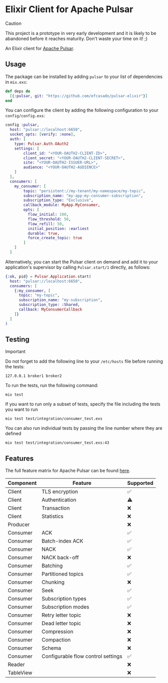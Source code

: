 # Elixir Client for Apache Pulsar

> [!CAUTION]
> This project is a prototype in very early development and it is likely to be
> abandoned before it reaches maturity. Don't waste your time on it! ;)

An Elixir client for [Apache Pulsar](https://pulsar.apache.org/).


## Usage

The package can be installed by adding `pulsar` to your list of dependencies in `mix.exs`:

```elixir
def deps do
  [{:pulsar, git: "https://github.com/efcasado/pulsar-elixir"}]
end
```

You can configure the client by adding the following configuration to your `config/config.exs`:

```elixir
config :pulsar,
  host: "pulsar://localhost:6650",
  socket_opts: [verify: :none],
  auth: [
    type: Pulsar.Auth.OAuth2
    settings: [
        client_id: "<YOUR-OAUTH2-CLIENT-ID>",
        client_secret: "<YOUR-OAUTH2-CLIENT-SECRET>",
        site: "<YOUR-OAUTH2-ISSUER-URL>",
        audience: "<YOUR-OAUTH2-AUDIENCE>"
    ]
  ],
  consumers: [
    my_consumer: [
		topic: "persistent://my-tenant/my-namespace/my-topic",
        subscription_name: "my-app-my-consumer-subscription",
        subscription_type: "Exclusive",
        callback_module: MyApp.MyConsumer,
        opts: [
          flow_initial: 100,
          flow_threshold: 50,
          flow_refill: 50,
		  initial_position: :earliest
		  durable: true,
		  force_create_topic: true
        ]
    ]
  ]
```
Alternatively, you can start the Pulsar client on demand and add it to your application's supervisor
by calling `Pulsar.start/1` directly, as follows:

```elixir
{:ok, pid} = Pulsar.Application.start(
  host: "pulsar://localhost:6650",
  consumers: [
    {:my_consumer, [
	  topic: "my-topic",
	  subscription_name: "my-subscription",
	  subscription_type: :Shared,
	  callback: MyConsumerCallback
	]}
  ]
)
```


## Testing

> [!IMPORTANT]
> Do not forget to add the following line to your `/etc/hosts` file before running the tests:
>
> ```
> 127.0.0.1 broker1 broker2
> ```

To run the tests, run the following command:

```
mix test
```

If you want to run only a subset of tests, specify the file including the tests you want to run

```
mix test test/integration/consumer_test.exs
```

You can also run individual tests by passing the line number where they are defined

```
mix test test/integration/consumer_test.exs:43
```


## Features

The full feature matrix for Apache Pulsar can be found [here](https://pulsar.apache.org/client-feature-matrix/).

| Component | Feature                            | Supported |
|-----------|------------------------------------|-----------|
| Client    | TLS encryption                     | ✅        |
| Client    | Authentication                     | ⚠️        |
| Client    | Transaction                        | ❌        |
| Client    | Statistics                         | ❌        |
| Producer  |                                    | ❌        |
| Consumer  | ACK                                | ✅        |
| Consumer  | Batch-index ACK                    | ✅        |
| Consumer  | NACK                               | ✅        |
| Consumer  | NACK back-off                      | ❌        |
| Consumer  | Batching                           | ✅        |
| Consumer  | Partitioned topics                 | ✅        |
| Consumer  | Chunking                           | ❌        |
| Consumer  | Seek                               | ✅        |
| Consumer  | Subscription types                 | ✅        |
| Consumer  | Subscription modes                 | ✅        |
| Consumer  | Retry letter topic                 | ❌        |
| Consumer  | Dead letter topic                  | ❌        |
| Consumer  | Compression                        | ❌        |
| Consumer  | Compaction                         | ❌        |
| Consumer  | Schema                             | ❌        |
| Consumer  | Configurable flow control settings | ✅        |
| Reader    |                                    | ❌        |
| TableView |                                    | ❌        |
